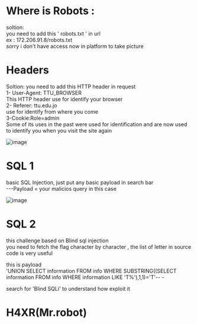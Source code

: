 # Where is Robots :
soltion:</br>
you need to add this ' robots.txt ' in url </br>
ex : 172.206.91.8/robots.txt</br>
sorry i don't have access now in platform to take picture</br>

# Headers
Soltion: 
you need to add this HTTP header in request</br>
1- User-Agent: TTU_BROWSER</br>
This HTTP header use for identify your browser</br>
2- Referer: ttu.edu.jo</br>
use for identify from where you come</br>
3-Cookie:Role=admin</br>
Some of its uses in the past were used for identification and are now used to identify you when you visit the site again</br>

![image](https://github.com/SlmanAlsayyed/writeup/assets/100826854/4b819c82-a9b4-4a81-843e-c5e82151b061)

# SQL 1
basic SQL Injection, just put any basic payload in search bar</br>
---Payload = your malicios query in this case</br>

![image](https://github.com/SlmanAlsayyed/writeup/assets/100826854/37cb1c7a-6df6-4b52-a9db-d969f99c6ac3)

# SQL 2
this challenge based on Blind sql injection </br>
you need to fetch the flag character by character  , the list of letter in source code is very useful  </br>

this is payload<br>
'UNION SELECT information FROM info WHERE SUBSTRING((SELECT information FROM info WHERE information LIKE 'T%'),1,1)='T'-- -</br>

search for  'Blind SQLi' to understand how exploit it


# H4XR(Mr.robot)





